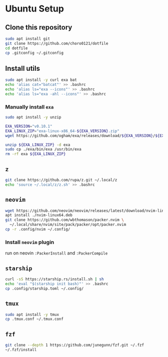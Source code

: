 
# Ubuntu Setup

## Clone this repository
```bash
sudo apt install git
git clone https://github.com/choro0121/dotfile
cd dotfile
cp .gitconfig ~/.gitconfig
```

## Install utils
```bash
sudo apt install -y curl exa bat
echo 'alias cat="batcat"' >> .bashrc
echo 'alias ls="exa --icons"' >> .bashrc
echo 'alias ls="exa -ahl --icons"' >> .bashrc
```

### Manually install `exa`
```bash
sudo apt install -y unzip

EXA_VERSION="v0.10.1"
EXA_LINUX_ZIP="exa-linux-x86_64-${EXA_VERSION}.zip"
wget https://github.com/ogham/exa/releases/download/${EXA_VERSION}/${EXA_LINUX_ZIP}

unzip ${EXA_LINUX_ZIP} -d exa
sudo cp ./exa/bin/exa /usr/bin/exa
rm -rf exa ${EXA_LINUX_ZIP}
```

## `z`
```bash
git clone https://github.com/rupa/z.git ~/.local/z
echo 'source ~/.local/z/z.sh' >> .bashrc
```

## `neovim`
```bash
wget https://github.com/neovim/neovim/releases/latest/download/nvim-linux64.deb
apt install ./nvim-linux64.deb
git clone https://github.com/wbthomason/packer.nvim \
  ~/.local/share/nvim/site/pack/packer/opt/packer.nvim
cp -r .config/nvim ~/.config/
```

### Install `neovim` plugin

run on neovin `:PackerInstall` and `:PackerCompile`

## `starship`
```bash
curl -sS https://starship.rs/install.sh | sh
echo 'eval "$(starship init bash)"' >> .bashrc
cp .config/starship.toml ~/.config/
```

## `tmux`
```bash
sudo apt install -y tmux
cp .tmux.conf ~/.tmux.conf
```

## `fzf`
```bash
git clone --depth 1 https://github.com/junegunn/fzf.git ~/.fzf
~/.fzf/install
```
